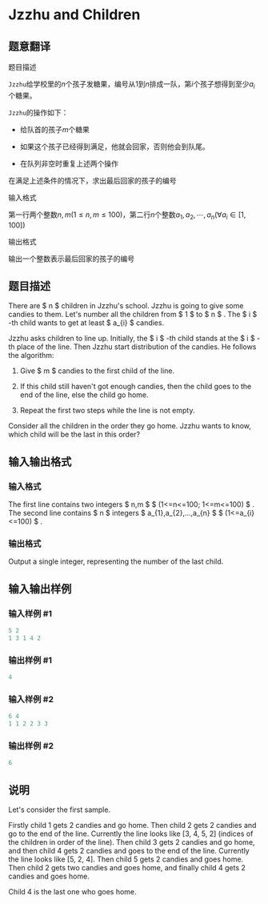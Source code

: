 # Jzzhu and Children

## 题意翻译

题目描述

`Jzzhu`给学校里的$n$个孩子发糖果，编号从$1$到$n$排成一队，第$i$个孩子想得到至少$a_i$个糖果。

`Jzzhu`的操作如下：

- 给队首的孩子$m$个糖果

- 如果这个孩子已经得到满足，他就会回家，否则他会到队尾。

- 在队列非空时重复上述两个操作

在满足上述条件的情况下，求出最后回家的孩子的编号

输入格式

第一行两个整数$n,m(1\leq n,m\leq100)$，第二行$n$个整数$a_1,a_2,\cdots,a_n(\forall a_i\in[1,100])$

输出格式

输出一个整数表示最后回家的孩子的编号

## 题目描述

There are $ n $ children in Jzzhu's school. Jzzhu is going to give some candies to them. Let's number all the children from $ 1 $ to $ n $ . The $ i $ -th child wants to get at least $ a_{i} $ candies.

Jzzhu asks children to line up. Initially, the $ i $ -th child stands at the $ i $ -th place of the line. Then Jzzhu start distribution of the candies. He follows the algorithm:

1. Give $ m $ candies to the first child of the line.

2. If this child still haven't got enough candies, then the child goes to the end of the line, else the child go home.

3. Repeat the first two steps while the line is not empty.

Consider all the children in the order they go home. Jzzhu wants to know, which child will be the last in this order?

## 输入输出格式

### 输入格式

The first line contains two integers $ n,m $ $ (1<=n<=100; 1<=m<=100) $ . The second line contains $ n $ integers $ a_{1},a_{2},...,a_{n} $ $ (1<=a_{i}<=100) $ .

### 输出格式

Output a single integer, representing the number of the last child.

## 输入输出样例

### 输入样例 #1

```cpp
5 2
1 3 1 4 2

```
### 输出样例 #1

```cpp
4

```
### 输入样例 #2

```cpp
6 4
1 1 2 2 3 3

```
### 输出样例 #2

```cpp
6

```
## 说明

Let's consider the first sample.

Firstly child 1 gets 2 candies and go home. Then child 2 gets 2 candies and go to the end of the line. Currently the line looks like \[3, 4, 5, 2\] (indices of the children in order of the line). Then child 3 gets 2 candies and go home, and then child 4 gets 2 candies and goes to the end of the line. Currently the line looks like \[5, 2, 4\]. Then child 5 gets 2 candies and goes home. Then child 2 gets two candies and goes home, and finally child 4 gets 2 candies and goes home.

Child 4 is the last one who goes home.

